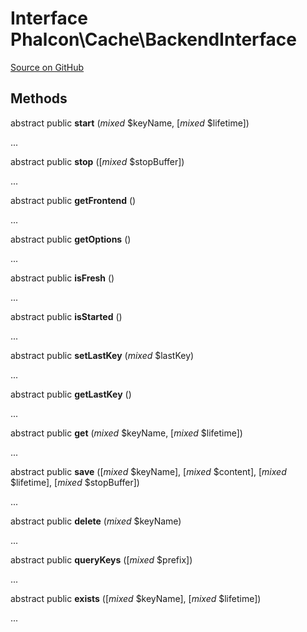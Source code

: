 # Interface **Phalcon\\Cache\\BackendInterface**

<a href="https://github.com/phalcon/cphalcon/blob/master/phalcon/cache/backendinterface.zep" class="btn btn-default btn-sm">Source on GitHub</a>

## Methods
abstract public  **start** (*mixed* $keyName, [*mixed* $lifetime])

...

abstract public  **stop** ([*mixed* $stopBuffer])

...

abstract public  **getFrontend** ()

...

abstract public  **getOptions** ()

...

abstract public  **isFresh** ()

...

abstract public  **isStarted** ()

...

abstract public  **setLastKey** (*mixed* $lastKey)

...

abstract public  **getLastKey** ()

...

abstract public  **get** (*mixed* $keyName, [*mixed* $lifetime])

...

abstract public  **save** ([*mixed* $keyName], [*mixed* $content], [*mixed* $lifetime], [*mixed* $stopBuffer])

...

abstract public  **delete** (*mixed* $keyName)

...

abstract public  **queryKeys** ([*mixed* $prefix])

...

abstract public  **exists** ([*mixed* $keyName], [*mixed* $lifetime])

...


